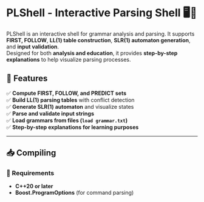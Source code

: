 # PLShell - Interactive Parsing Shell 🖥️📖

PLShell is an interactive shell for grammar analysis and parsing. It supports **FIRST, FOLLOW**, **LL(1) table construction**, **SLR(1) automaton generation**, and **input validation**.  
Designed for both **analysis and education**, it provides **step-by-step explanations** to help visualize parsing processes.

## 🚀 Features
✅ **Compute FIRST, FOLLOW, and PREDICT sets**  
✅ **Build LL(1) parsing tables** with conflict detection  
✅ **Generate SLR(1) automaton** and visualize states  
✅ **Parse and validate input strings**  
✅ **Load grammars from files (`load grammar.txt`)**  
✅ **Step-by-step explanations for learning purposes**  

---

## 📥 Compiling
### 🔧 Requirements
- **C++20 or later**  
- **Boost.ProgramOptions** (for command parsing)  

